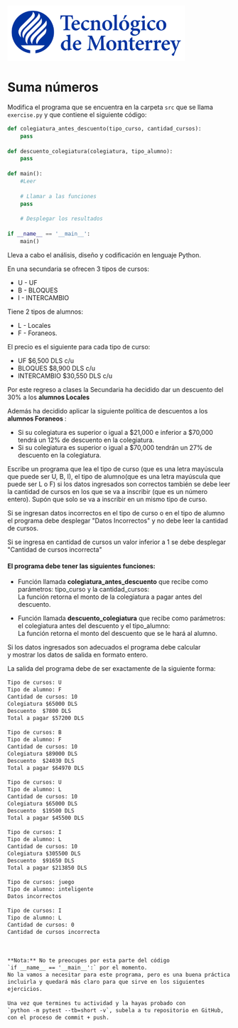 ![Tec de Monterrey](../../images/logotecmty.png)
# Suma números

Modifica el programa que se encuentra en la carpeta `src` que se llama
`exercise.py` y que contiene el siguiente código:

```python
def colegiatura_antes_descuento(tipo_curso, cantidad_cursos):
    pass
    
def descuento_colegiatura(colegiatura, tipo_alumno):
    pass
    
def main():
    #Leer 
    
    # Llamar a las funciones
    pass
    
    # Desplegar los resultados
    
if __name__ == '__main__':
    main()
```
Lleva a cabo el análisis, diseño y codificación en lenguaje Python.

En una secundaria se ofrecen 3 tipos de cursos: 
- U - UF
- B - BLOQUES
- I - INTERCAMBIO

Tiene 2 tipos de alumnos: 
- L - Locales 
- F - Foraneos.

El precio es el siguiente para cada tipo de curso:
- UF  $6,500  DLS c/u
- BLOQUES $8,900 DLS c/u
- INTERCAMBIO $30,550  DLS c/u

Por este regreso a clases la Secundaria ha decidido dar un descuento del 30% a los <b>alumnos Locales</b>

Además ha decidido aplicar la siguiente política de descuentos a los
<b> alumnos Foraneos </b>:
- Si su colegiatura es superior o igual a $21,000 e inferior a $70,000 tendrá un 12% de descuento en la colegiatura.
- Si su colegiatura es superior o igual a $70,000  tendrán un 27% de descuento en la colegiatura.

Escribe un programa que lea el tipo de curso (que es una letra mayúscula que puede ser U, B, I),
el tipo de alumno(que es una letra mayúscula que puede ser L o F) si los datos ingresados son correctos también 
se debe leer la cantidad de cursos en los que se va a inscribir (que es un número entero). 
Supón que solo se va a inscribir en un mismo tipo de curso.

Si se ingresan datos incorrectos en el tipo de curso o en el tipo de alumno el programa
debe desplegar "Datos Incorrectos" y no debe leer la cantidad de cursos.

Si se ingresa en cantidad de cursos un valor inferior a 1 se debe desplegar "Cantidad de cursos incorrecta"

####  El programa debe tener las siguientes funciones:

- Función llamada __colegiatura_antes_descuento__ que recibe como parámetros: tipo_curso y la cantidad_cursos:  
La función retorna el monto de la colegiatura a pagar antes del descuento.

- Función llamada __descuento_colegiatura__ que recibe como parámetros: el colegiatura antes del descuento y el tipo_alumno:  
La función retorna el monto del descuento que se le hará al alumno.

Si los datos ingresados son adecuados el programa debe calcular   
y mostrar los datos de salida en formato entero.


La salida del programa debe de ser exactamente de la siguiente forma:

```
Tipo de cursos: U
Tipo de alumno: F
Cantidad de cursos: 10
Colegiatura $65000 DLS
Descuento  $7800 DLS
Total a pagar $57200 DLS

Tipo de cursos: B
Tipo de alumno: F
Cantidad de cursos: 10
Colegiatura $89000 DLS
Descuento  $24030 DLS
Total a pagar $64970 DLS

Tipo de cursos: U
Tipo de alumno: L
Cantidad de cursos: 10
Colegiatura $65000 DLS
Descuento  $19500 DLS
Total a pagar $45500 DLS

Tipo de cursos: I
Tipo de alumno: L
Cantidad de cursos: 10
Colegiatura $305500 DLS
Descuento  $91650 DLS
Total a pagar $213850 DLS

Tipo de cursos: juego
Tipo de alumno: inteligente
Datos incorrectos

Tipo de cursos: I
Tipo de alumno: L
Cantidad de cursos: 0
Cantidad de cursos incorrecta



**Nota:** No te preocupes por esta parte del código
`if __name__ == '__main__':` por el momento.
No la vamos a necesitar para este programa, pero es una buena práctica
incluirla y quedará más claro para que sirve en los siguientes ejercicios.

Una vez que termines tu actividad y la hayas probado con
`python -m pytest --tb=short -v`, subela a tu repositorio en GitHub,
con el proceso de commit + push.

